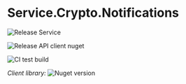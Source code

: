 # Service.Crypto.Notifications

![Release Service](https://github.com/MyJetWallet/Service.Crypto.Notifications/workflows/Release%20Service/badge.svg)

![Release API client nuget](https://github.com/MyJetWallet/Service.Crypto.Notifications/workflows/Release%20API%20client%20nuget/badge.svg)

![CI test build](https://github.com/MyJetWallet/Service.Crypto.Notifications/workflows/CI%20test%20build/badge.svg)

*Client library:* ![Nuget version](https://img.shields.io/nuget/v/MyJetWallet.Service.Crypto.Notifications.Client?label=MyJetWallet.Service.Crypto.Notifications.Client&style=social)

